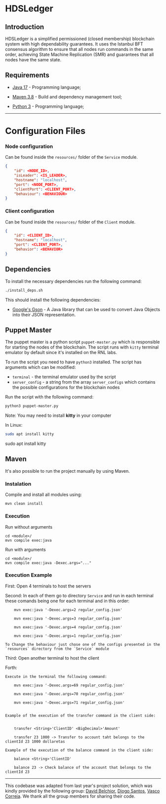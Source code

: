 # HDSLedger

## Introduction

HDSLedger is a simplified permissioned (closed membership) blockchain system with high dependability
guarantees. It uses the Istanbul BFT consensus algorithm to ensure that all nodes run commands
in the same order, achieving State Machine Replication (SMR) and guarantees that all nodes
have the same state.

## Requirements

- [Java 17](https://www.oracle.com/java/technologies/javase-jdk17-downloads.html) - Programming language;

- [Maven 3.8](https://maven.apache.org/) - Build and dependency management tool;

- [Python 3](https://www.python.org/downloads/) - Programming language;

---

# Configuration Files

### Node configuration

Can be found inside the `resources/` folder of the `Service` module.

```json
{
    "id": <NODE_ID>,
    "isLeader": <IS_LEADER>,
    "hostname": "localhost",
    "port": <NODE_PORT>,
    "clientPort": <CLIENT_PORT>,
    "behaviour": <BEHAVIOUR>
}
```

### Client configuration

Can be found inside the `resources/` folder of the `Client` module.

```json
{
    "id": <CLIENT_ID>,
    "hostname": "localhost",
    "port": <CLIENT_PORT>,
    "behavior": <BEHAVIOR>
}
```

## Dependencies

To install the necessary dependencies run the following command:

```bash
./install_deps.sh
```

This should install the following dependencies:

- [Google's Gson](https://github.com/google/gson) - A Java library that can be used to convert Java Objects into their JSON representation.

## Puppet Master

The puppet master is a python script `puppet-master.py` which is responsible for starting the nodes
of the blockchain.
The script runs with `kitty` terminal emulator by default since it's installed on the RNL labs.

To run the script you need to have `python3` installed.
The script has arguments which can be modified:

- `terminal` - the terminal emulator used by the script
- `server_config` - a string from the array `server_configs` which contains the possible configurations for the blockchain nodes

Run the script with the following command:

```bash
python3 puppet-master.py
```
Note: You may need to install **kitty** in your computer

In Linux:

```bash
sudo apt install kitty
```
sudo apt install kitty

## Maven

It's also possible to run the project manually by using Maven.

### Instalation

Compile and install all modules using:

```
mvn clean install
```

### Execution

Run without arguments

```
cd <module>/
mvn compile exec:java
```

Run with arguments

```
cd <module>/
mvn compile exec:java -Dexec.args="..."
```

### Execution Example

First: 
    Open 4 terminals to host the servers

Second: 
    In each of them go to directory `Service` and run in each terminal these comands being one for each terminal and in this order:

        mvn exec:java '-Dexec.args=2 regular_config.json'

        mvn exec:java '-Dexec.args=3 regular_config.json'

        mvn exec:java '-Dexec.args=4 regular_config.json'

        mvn exec:java '-Dexec.args=1 regular_config.json'

    To Change the behaviour just chose one of the configs presented in the `resources` directory from the `Service` module

Third:
    Open another terminal to host the client

Forth:

    Execute in the terminal the following command:

        mvn exec:java '-Dexec.args=69 regular_config.json'

        mvn exec:java '-Dexec.args=70 regular_config.json'

        mvn exec:java '-Dexec.args=71 regular_config.json'


    Example of the execution of the transfer command in the client side:


        transfer <String>'ClientID' <BigDecimal>'Amount'

        transfer 23 1000 -> Transfer to account taht belongs to the clientId 23 1000 dollaretas
    
    Example of the execution of the balance command in the client side:

        balance <String>'ClientID' 

        balance 23 -> Check balance of the account that belongs to the clientId 23







---
This codebase was adapted from last year's project solution, which was kindly provided by the following group: [David Belchior](https://github.com/DavidAkaFunky), [Diogo Santos](https://github.com/DiogoSantoss), [Vasco Correia](https://github.com/Vaascoo). We thank all the group members for sharing their code.

